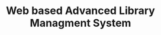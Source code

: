---
layout: project_old
title: Web based Advanced Library Managment System
permalink: /4yp/e04/Web-based-Advanced-Library-Managment-System

has_children: false
parent: E04 Undergraduate Research Projects
grand_parent: Undergraduate Research Projects

cover_url: https://cepdnaclk.github.io/projects.ce.pdn.ac.lk/data/categories/4yp/cover_page.jpg
thumbnail_url: /data/categories/4yp/thumbnail.jpg

team: [A.P.D.Krishnajith (E/04/153), K.A.R.S.Wimalarathne (E/04/339)]
supervisors: [ Dr. Dr Manjula Sandirigama ]

has_publication: false
publication: ""
---